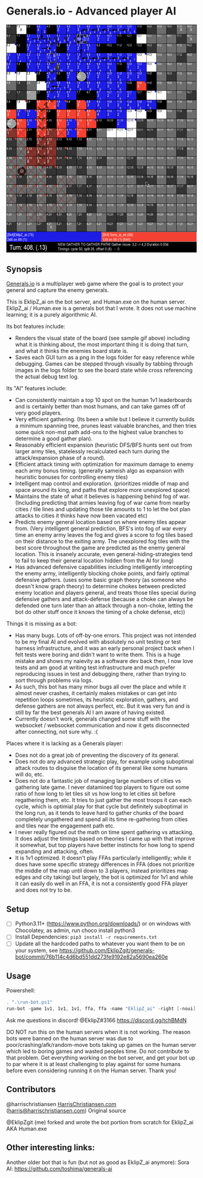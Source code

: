 # Generals.io - Advanced player AI

![Generals.IO Gameplay Image](./sample.gif "Generals.IO Gameplay Image")

## Synopsis

[Generals.io](http://generals.io) is a multiplayer web game where the goal is to protect your general and capture the enemy generals.  

This is EklipZ_ai on the bot server, and Human.exe on the human server.
EklipZ_ai / Human.exe is a generals bot that I wrote. It does not use machine learning; it is a purely algorithmic AI.

Its bot features include:
- Renders the visual state of the board (see sample gif above) including what it is thinking about, the most important thing it is doing that turn, and what it thinks the enemies board state is.
- Saves each GUI turn as a png in the logs folder for easy reference while debugging. Games can be stepped through visually by tabbing through images in the logs folder to see the board state while cross referencing the actual debug text log.

Its "AI" features include:
- Can consistently maintain a top 10 spot on the human 1v1 leaderboards and is certainly better than most humans, and can take games off of very good players.
- Very efficient gathering. (Its been a while but I believe it currently builds a minimum spanning tree, prunes least valuable branches, and then tries some quick non-mst path add-ons to the highest value branches to determine a good gather plan).
- Reasonably efficient expansion (heuristic DFS/BFS hunts sent out from larger army tiles, statelessly recalculated each turn during the attack/expansion phase of a round).
- Efficient attack timing with optimization for maximum damage to enemy each army bonus timing. (generally sameish algo as expansion with heuristic bonuses for controlling enemy tiles)
- Intelligent map control and exploration. (prioritizes middle of map and space around its king, and paths that explore more unexplored space)
- Maintains the state of what it believes is happening behind fog of war. (Including predicting that armies leaving fog of war came from nearby cities / tile lines and updating those tile amounts to 1 to let the bot plan attacks to cities it thinks have now been vacated etc)
- Predicts enemy general location based on where enemy tiles appear from. (Very intelligent general prediction, BFS's into fog of war every time an enemy army leaves the fog and gives a score to fog tiles based on their distance to the exiting army. The unexplored fog tiles with the best score throughout the game are predicted as the enemy general location. This is insanely accurate, even general-hiding-strategies tend to fail to keep their general location hidden from the AI for long)
- Has advanced defensive capabilities including intelligently intercepting the enemy army, intelligently blocking choke points, and fairly optimal defensive gathers. (uses some basic graph theory (as someone who doesn't know graph theory) to determine chokes between predicted enemy location and players general, and treats those tiles special during defensive gathers and attack-defense (because a choke can always be defended one turn later than an attack through a non-choke, letting the bot do other stuff once it knows the timing of a choke defense, etc))

Things it is missing as a bot:
- Has many bugs. Lots of off-by-one errors. This project was not intended to be my final AI and evolved with absolutely no unit testing or test harness infrastructure, and it was an early personal project back when I felt tests were boring and didn't want to write them. This is a huge mistake and shows my naievity as a software dev back then, I now love tests and am good at writing test infrastructure and much prefer reproducing issues in test and debugging there, rather than trying to sort through problems via logs.
- As such, this bot has many minor bugs all over the place and while it almost never crashes, it certainly makes mistakes or can get into repetition loops sometimes, its heuristic exploration, gathers, and defense gathers are not always perfect, etc. But it was very fun and is still by far the best generals AI I am aware of having existed.
- Currently doesn't work, generals changed some stuff with the websocket / websocket communication and now it gets disconnected after connecting, not sure why. :(

Places where it is lacking as a Generals player:
- Does not do a great job of preventing the discovery of its general.
- Does not do any advanced strategic play, for example using suboptimal attack routes to disguise the location of its general like some humans will do, etc.
- Does not do a fantastic job of managing large numbers of cities vs gathering late game. I never datamined top players to figure out some ratio of how long to let tiles sit vs how long to let cities sit before regathering them, etc. It tries to just gather the most troops it can each cycle, which is optimial play for that cycle but definitely suboptimal in the long run, as it tends to leave hard to gather chunks of the board completely ungathered and spend all its time re-gathering from cities and tiles near the engagement path etc.
- I never really figured out the math on time spent gathering vs attacking. It does adjust the timings based on theories I came up with that improve it somewhat, but top players have better instincts for how long to spend expanding and attacking, often.
- It is 1v1 optimized. It doesn't play FFAs particularly intelligently; while it does have some specific strategy differences in FFA (does not prioritize the middle of the map until down to 3 players, instead prioritizes map edges and city taking) but largely, the bot is optimized for 1v1 and while it can easily do well in an FFA, it is not a consistently good FFA player and does not try to be.


## Setup

- [ ] Python3.11+ (https://www.python.org/downloads/) or on windows with Chocolatey, as admin, run choco install python3
- [ ] Install Dependencies: `pip3 install -r requirements.txt`
- [ ] Update all the hardcoded paths to whatever you want them to be on your system, see https://github.com/EklipZgit/generals-bot/commit/76b114c4d6bd551dd273fe9192e82a5690ea260e

## Usage

Powershell:
```Powershell
. ".\run-bot.ps1"
run-bot -game 1v1, 1v1, 1v1, ffa, ffa -name "EklipZ_ai" -right [-noui]
```
Ask me questions in discord! @EklipZ#3166 https://discord.gg/tchBMdN

DO NOT run this on the human servers when it is not working. The reason bots were banned on the human server was due to poor/crashing/afk/random-move bots taking up games on the human server which led to boring games and wasted peoples time. Do not contribute to that problem. Get everything working on the bot server, and get your bot up to par where it is at least challenging to play against for some humans before even considering running it on the Human server. Thank you!

## Contributors

@harrischristiansen [HarrisChristiansen.com](http://www.harrischristiansen.com) (harris@harrischristiansen.com)  Original source

@EklipZgit (me) forked and wrote the bot portion from scratch for EklipZ_ai AKA Human.exe


## Other interesting links:
Another older bot that is fun (but not as good as EklipZ_ai anymore):
Sora AI: https://github.com/toshima/generals-ai
